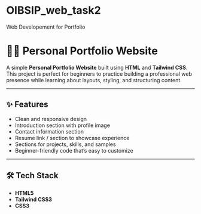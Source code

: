 # OIBSIP_web_task2
Web Developement for Portfolio

# 👨‍💻 Personal Portfolio Website

A simple **Personal Portfolio Website** built using **HTML** and **Tailwind CSS**.  
This project is perfect for beginners to practice building a professional web presence while learning about layouts, styling, and structuring content.

---

## ✨ Features
- Clean and responsive design
- Introduction section with profile image
- Contact information section
- Resume link / section to showcase experience
- Sections for projects, skills, and samples
- Beginner-friendly code that’s easy to customize

---

## 🛠️ Tech Stack
- **HTML5**
- **Tailwind CSS3**
- **CSS3**

